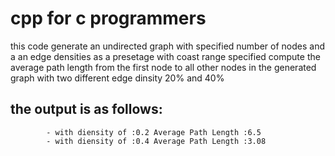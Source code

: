 # cpp for c programmers
 this code generate an undirected graph with specified number of nodes and a an edge densities as a presetage
 with coast range specified
 compute the average path length from the first node to all other nodes in the generated graph with two different edge dinsity
 20% and 40% 
## the output is as follows:
			- with diensity of :0.2 Average Path Length :6.5
			- with diensity of :0.4 Average Path Length :3.08
